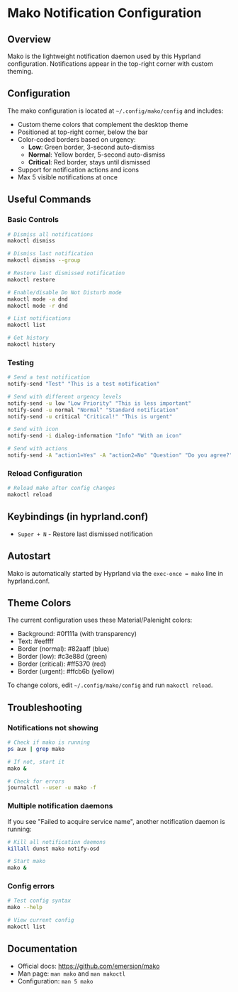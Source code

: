 # Mako Notification Configuration

## Overview
Mako is the lightweight notification daemon used by this Hyprland configuration. Notifications appear in the top-right corner with custom theming.

## Configuration
The mako configuration is located at `~/.config/mako/config` and includes:
- Custom theme colors that complement the desktop theme
- Positioned at top-right corner, below the bar
- Color-coded borders based on urgency:
  - **Low**: Green border, 3-second auto-dismiss
  - **Normal**: Yellow border, 5-second auto-dismiss
  - **Critical**: Red border, stays until dismissed
- Support for notification actions and icons
- Max 5 visible notifications at once

## Useful Commands

### Basic Controls
```bash
# Dismiss all notifications
makoctl dismiss

# Dismiss last notification
makoctl dismiss --group

# Restore last dismissed notification
makoctl restore

# Enable/disable Do Not Disturb mode
makoctl mode -a dnd
makoctl mode -r dnd

# List notifications
makoctl list

# Get history
makoctl history
```

### Testing
```bash
# Send a test notification
notify-send "Test" "This is a test notification"

# Send with different urgency levels
notify-send -u low "Low Priority" "This is less important"
notify-send -u normal "Normal" "Standard notification"
notify-send -u critical "Critical!" "This is urgent"

# Send with icon
notify-send -i dialog-information "Info" "With an icon"

# Send with actions
notify-send -A "action1=Yes" -A "action2=No" "Question" "Do you agree?"
```

### Reload Configuration
```bash
# Reload mako after config changes
makoctl reload
```

## Keybindings (in hyprland.conf)
- `Super + N` - Restore last dismissed notification

## Autostart
Mako is automatically started by Hyprland via the `exec-once = mako` line in hyprland.conf.

## Theme Colors
The current configuration uses these Material/Palenight colors:
- Background: #0f111a (with transparency)
- Text: #eeffff
- Border (normal): #82aaff (blue)
- Border (low): #c3e88d (green)
- Border (critical): #ff5370 (red)
- Border (urgent): #ffcb6b (yellow)

To change colors, edit `~/.config/mako/config` and run `makoctl reload`.

## Troubleshooting

### Notifications not showing
```bash
# Check if mako is running
ps aux | grep mako

# If not, start it
mako &

# Check for errors
journalctl --user -u mako -f
```

### Multiple notification daemons
If you see "Failed to acquire service name", another notification daemon is running:
```bash
# Kill all notification daemons
killall dunst mako notify-osd

# Start mako
mako &
```

### Config errors
```bash
# Test config syntax
mako --help

# View current config
makoctl list
```

## Documentation
- Official docs: https://github.com/emersion/mako
- Man page: `man mako` and `man makoctl`
- Configuration: `man 5 mako`
